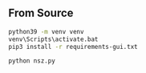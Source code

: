 ## From Source

```sh
python39 -m venv venv
venv\Scripts\activate.bat
pip3 install -r requirements-gui.txt 
```

```sh
python nsz.py
```